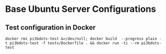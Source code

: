 # Base Ubuntu Server Configurations

## Test configuration in Docker

```shell
docker rmi pi3bdots-test &>/dev/null; docker build  --progress plain -t pi3bdots-test -f tests/Dockerfile . && docker run -ti --rm pi3bdots-test
```
